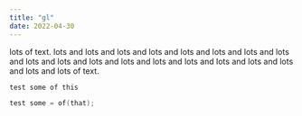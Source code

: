 ```yaml
---
title: "gl"
date: 2022-04-30
---
```


lots of text. lots and lots and lots and lots and lots and lots and lots and lots and lots and lots and lots and lots and lots and lots and lots and lots and lots and lots and lots of text.


`test some of this`

```C
test some = of(that);
```